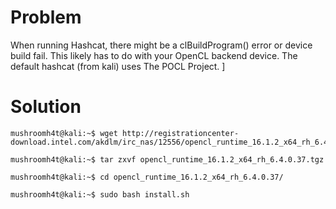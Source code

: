 # Problem
When running Hashcat, there might be a clBuildProgram() error or device build fail. This likely has to do with your OpenCL backend device. The default hashcat (from kali) uses The POCL Project. 
]

# Solution
```console
mushroomh4t@kali:~$ wget http://registrationcenter-download.intel.com/akdlm/irc_nas/12556/opencl_runtime_16.1.2_x64_rh_6.4.0.37.tgz

mushroomh4t@kali:~$ tar zxvf opencl_runtime_16.1.2_x64_rh_6.4.0.37.tgz 

mushroomh4t@kali:~$ cd opencl_runtime_16.1.2_x64_rh_6.4.0.37/

mushroomh4t@kali:~$ sudo bash install.sh
```
